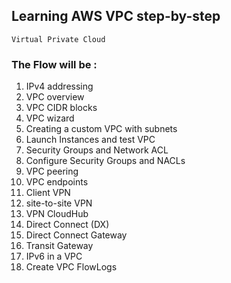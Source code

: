 ## Learning AWS VPC step-by-step

`Virtual Private Cloud`
 ### The Flow will be : 
 <ol>
   <li>IPv4 addressing</li>
   <li>VPC overview</li>
   <li>VPC CIDR blocks</li>
   <li>VPC wizard</li>
   <li>Creating a custom VPC with subnets</li>
   <li>Launch Instances and test VPC</li>
   <li>Security Groups and Network ACL</li>
   <li>Configure Security Groups and NACLs</li>
   <li>VPC peering</li>
   <li>VPC endpoints</li>
   <li>Client VPN</li>
   <li>site-to-site VPN</li>
   <li>VPN CloudHub</li>
   <li>Direct Connect (DX)</li>
   <li>Direct Connect Gateway</li>
   <li>Transit Gateway</li>
   <li>IPv6 in a VPC</li>
   <li>Create VPC FlowLogs</li>
</ol>

